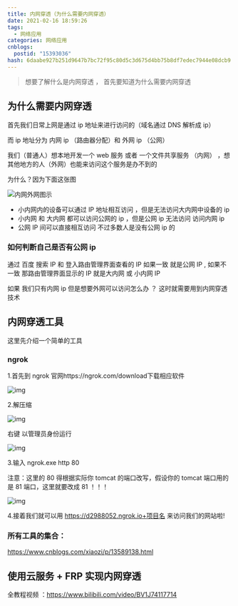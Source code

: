 ```yaml
---
title: 内网穿透（为什么需要内网穿透）
date: 2021-02-16 18:59:26
tags:
  - 网络应用
categories: 网络应用
cnblogs:
  postid: "15393036"
hash: 6daabe927b251d9647b7bc72f95c80d5c3d675d4bb75b8df7edec7944e08dcb9
---
```


> 想要了解什么是内网穿透 ， 首先要知道为什么需要内网穿透

## 为什么需要内网穿透

首先我们日常上网是通过 ip 地址来进行访问的（域名通过 DNS 解析成 ip）

而 ip 地址分为 内网 ip （路由器分配）和 外网 ip （公网）

我们（普通人）想本地开发一个 web 服务 或者 一个文件共享服务 （内网） ，想其他地方的人（外网）也能来访问这个服务是办不到的

为什么？因为下面这张图

![内网外网图示](https://gitee.com/bitbw/my-gallery/raw/master/img/20210216193832.png)

- 小内网内的设备可以通过 IP 地址相互访问 ，但是无法访问大内网中设备的 ip
- 小内网 和 大内网 都可以访问公网的 ip ，但是公网 ip 无法访问 访问内网 ip
- 公网 IP 间可以直接相互访问 不过多数人是没有公网 ip 的

### 如何判断自己是否有公网 ip

通过 百度 搜索 IP 和 登入路由管理界面查看的 IP 如果一致 就是公网 IP , 如果不一致 那路由管理界面显示的 IP 就是大内网 或 小内网 IP

如果 我们只有内网 ip 但是想要外网可以访问怎么办 ？ 这时就需要用到内网穿透技术

## 内网穿透工具

这里先介绍一个简单的工具

### ngrok

1.首先到 ngrok 官网https://ngrok.com/download下载相应软件

![img](https://gitee.com/bitbw/my-gallery/raw/master/img/20210216195441.png)

2.解压缩

![img](https://gitee.com/bitbw/my-gallery/raw/master/img/20210216195435.png)

右键 以管理员身份运行

![img](https://gitee.com/bitbw/my-gallery/raw/master/img/20210216195449.png)

3.输入 ngrok.exe http 80

注意：这里的 80 得根据实际你 tomcat 的端口改写，假设你的 tomcat 端口用的是 81 端口，这里就要改成 81 ！！！

![img](https://gitee.com/bitbw/my-gallery/raw/master/img/20210216195455.png)

4.接着我们就可以用 https://d2988052.ngrok.io+项目名 来访问我们的网站啦!

### 所有工具的集合：

https://www.cnblogs.com/xiaozi/p/13589138.html

## 使用云服务 + FRP 实现内网穿透

全教程视频 ：https://www.bilibili.com/video/BV1J74117714

